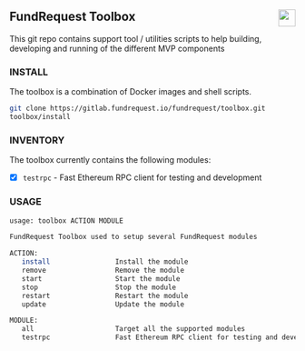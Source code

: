 ## FundRequest Toolbox <img align="right" src="https://fundrequest.io/assets/img/logo.png" height="30px" />

This git repo contains support tool / utilities scripts to help building, developing and running of the different MVP components


### INSTALL


The toolbox is a combination of Docker images and shell scripts.


```bash
git clone https://gitlab.fundrequest.io/fundrequest/toolbox.git
toolbox/install
```

### INVENTORY


The toolbox currently contains the following modules:

- [x] `testrpc` - Fast Ethereum RPC client for testing and development 

### USAGE

```bash
usage: toolbox ACTION MODULE

FundRequest Toolbox used to setup several FundRequest modules

ACTION:
   install                Install the module
   remove                 Remove the module
   start                  Start the module
   stop                   Stop the module
   restart                Restart the module
   update                 Update the module

MODULE:
   all                    Target all the supported modules
   testrpc                Fast Ethereum RPC client for testing and development
```

